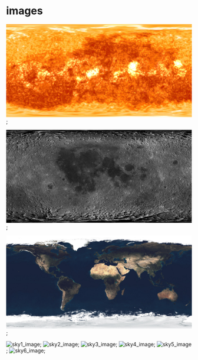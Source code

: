 # images


![sun_image](./sun_uv_map.jpg?raw=true);

![moon_image](./20_LRO_WAC_Mosaic_Global_20ppd.jpg?raw=true);

![earth_image](./earth_uv_map.jpg?raw=true);


![sky1_image](./kenon_star_ft.jpg?raw=true);
![sky2_image](./kenon_star_bk.jpg?raw=true);
![sky3_image](./kenon_star_dn.jpg?raw=true);
![sky4_image](./kenon_star_lf.jpg?raw=true);
![sky5_image](./kenon_star_rt.jpg?raw=true);
![sky6_image](./kenon_star_up.jpg?raw=true);

